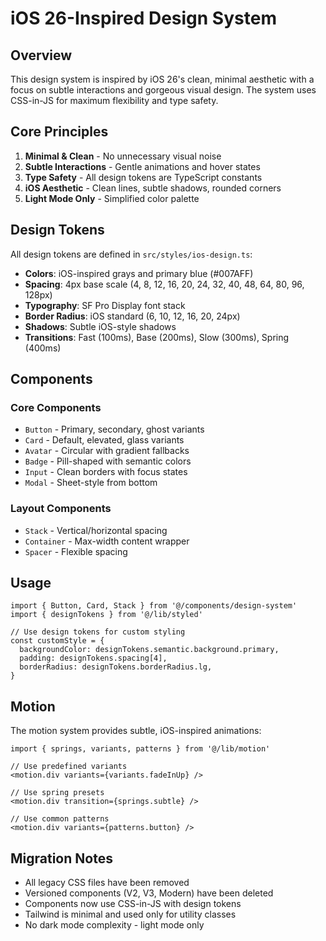 # iOS 26-Inspired Design System

## Overview

This design system is inspired by iOS 26's clean, minimal aesthetic with a focus on subtle interactions and gorgeous visual design. The system uses CSS-in-JS for maximum flexibility and type safety.

## Core Principles

1. **Minimal & Clean** - No unnecessary visual noise
2. **Subtle Interactions** - Gentle animations and hover states
3. **Type Safety** - All design tokens are TypeScript constants
4. **iOS Aesthetic** - Clean lines, subtle shadows, rounded corners
5. **Light Mode Only** - Simplified color palette

## Design Tokens

All design tokens are defined in `src/styles/ios-design.ts`:

- **Colors**: iOS-inspired grays and primary blue (#007AFF)
- **Spacing**: 4px base scale (4, 8, 12, 16, 20, 24, 32, 40, 48, 64, 80, 96, 128px)
- **Typography**: SF Pro Display font stack
- **Border Radius**: iOS standard (6, 10, 12, 16, 20, 24px)
- **Shadows**: Subtle iOS-style shadows
- **Transitions**: Fast (100ms), Base (200ms), Slow (300ms), Spring (400ms)

## Components

### Core Components
- `Button` - Primary, secondary, ghost variants
- `Card` - Default, elevated, glass variants
- `Avatar` - Circular with gradient fallbacks
- `Badge` - Pill-shaped with semantic colors
- `Input` - Clean borders with focus states
- `Modal` - Sheet-style from bottom

### Layout Components
- `Stack` - Vertical/horizontal spacing
- `Container` - Max-width content wrapper
- `Spacer` - Flexible spacing

## Usage

```tsx
import { Button, Card, Stack } from '@/components/design-system'
import { designTokens } from '@/lib/styled'

// Use design tokens for custom styling
const customStyle = {
  backgroundColor: designTokens.semantic.background.primary,
  padding: designTokens.spacing[4],
  borderRadius: designTokens.borderRadius.lg,
}
```

## Motion

The motion system provides subtle, iOS-inspired animations:

```tsx
import { springs, variants, patterns } from '@/lib/motion'

// Use predefined variants
<motion.div variants={variants.fadeInUp} />

// Use spring presets
<motion.div transition={springs.subtle} />

// Use common patterns
<motion.div variants={patterns.button} />
```

## Migration Notes

- All legacy CSS files have been removed
- Versioned components (V2, V3, Modern) have been deleted
- Components now use CSS-in-JS with design tokens
- Tailwind is minimal and used only for utility classes
- No dark mode complexity - light mode only
